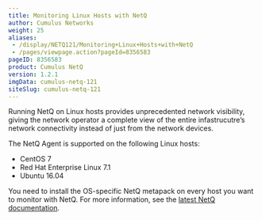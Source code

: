 ```yaml
---
title: Monitoring Linux Hosts with NetQ
author: Cumulus Networks
weight: 25
aliases:
 - /display/NETQ121/Monitoring+Linux+Hosts+with+NetQ
 - /pages/viewpage.action?pageId=8356583
pageID: 8356583
product: Cumulus NetQ
version: 1.2.1
imgData: cumulus-netq-121
siteSlug: cumulus-netq-121
---
```

Running NetQ on Linux hosts provides unprecedented network visibility,
giving the network operator a complete view of the entire
infastrucutre’s network connectivity instead of just from the network
devices.

The NetQ Agent is supported on the following Linux hosts:

  - CentOS 7
  - Red Hat Enterprise Linux 7.1
  - Ubuntu 16.04

You need to install the OS-specific NetQ metapack on every host you want
to monitor with NetQ. For more information, see the 
[latest NetQ documentation](/cumulus-netq/Cumulus-NetQ-Deployment-Guide/Install-NetQ/Install-NetQ-Software-on-Your-Server/).
